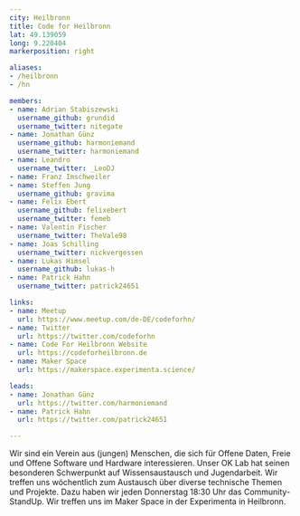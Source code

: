 ```yaml
---
city: Heilbronn
title: Code for Heilbronn
lat: 49.139059
long: 9.220404
markerposition: right

aliases:
- /heilbronn
- /hn

members:
- name: Adrian Stabiszewski
  username_github: grundid
  username_twitter: nitegate
- name: Jonathan Günz
  username_github: harmoniemand
  username_twitter: harmoniemand
- name: Leandro
  username_twitter: _LeoDJ
- name: Franz Imschweiler
- name: Steffen Jung
  username_github: gravima
- name: Felix Ebert
  username_github: felixebert
  username_twitter: femeb
- name: Valentin Fischer
  username_twitter: TheVale98
- name: Joas Schilling
  username_twitter: nickvergessen
- name: Lukas Himsel
  username_github: lukas-h
- name: Patrick Hahn
  username_twitter: patrick24651

links:
- name: Meetup
  url: https://www.meetup.com/de-DE/codeforhn/
- name: Twitter
  url: https://twitter.com/codeforhn
- name: Code For Heilbronn Website
  url: https://codeforheilbronn.de
- name: Maker Space
  url: https://makerspace.experimenta.science/

leads:
- name: Jonathan Günz
  url: https://twitter.com/harmoniemand
- name: Patrick Hahn
  url: https://twitter.com/patrick24651

---
```


Wir sind ein Verein aus (jungen) Menschen, die sich für Offene Daten, Freie und Offene Software und Hardware interessieren. Unser OK Lab hat seinen besonderen Schwerpunkt auf Wissensaustausch und Jugendarbeit. Wir treffen uns wöchentlich zum Austausch über diverse technische Themen und Projekte. Dazu haben wir jeden Donnerstag 18:30 Uhr das Community-StandUp. Wir treffen uns im Maker Space in der Experimenta in Heilbronn.

